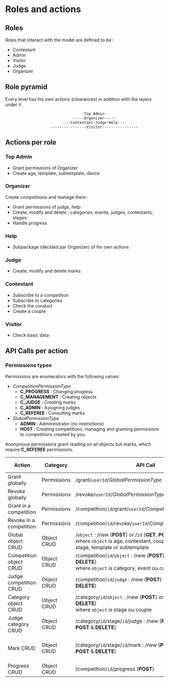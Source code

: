 # Roles and actions

## Roles

Roles that interact with the model are defined to be :
- Contestant
- Admin
- Visitor
- Judge
- Organizer

## Role pyramid

Every level has his own actions (clearances) in addition with the layers under it

                                      -Top Admin-
                                  -----Organizer-----
                             ----Contestant-Judge-Help----
                        ----------------Visitor----------------

## Actions per role

### Top Admin
- Grant permissions of Organizer
- Create age, template, subtemplate, dance

### Organizer
Create competitions and manage them :
  - Grant permissions of judge, help
  - Create, modify and delete : categories, events, judges, contestants, stages
  - Handle progress

### Help
- Subpackage (decided par Organizer) of his own actions

### Judge
- Create, modify and delete marks

### Contestant
- Subscribe to a competition
- Subscribe to categories
- Check the conduct
- Create a couple

### Visitor
- Check basic data

## API Calls per action

### Permissions types

Permissions are enumerators with the following values:
- _CompetitionPermissionType_
  - __C_PROGRESS__ : Changing progress
  - __C_MANAGEMENT__ : Creating objects
  - __C_JUDGE__ : Creating marks
  - __C_ADMIN__ : Assigning judges
  - __C_REFEREE__ : Consulting marks
- _GlobalPermissionType_
  - __ADMIN__ : Admininstrator (no restrictions)
  - __HOST__ : Creating competitions, managing and granting permissions to competitions created by you.

Anonymous permissions grant reading on all objects but marks, which require __C_REFEREE__ permissions.

 Action                 |  Category   |                             API Call                          | Permission Required
----------------------- | ----------- | ------------------------------------------------------------- | -------------------
Grant globally          | Permissions | /grant/`userId`/_GlobalPermissionType_                        | __ADMIN__
Revoke globally         | Permissions | /revoke/`userId`/_GlobalPermissionType_                       | __ADMIN__
Grant in a competition  | Permissions | /competition/`id`/grant/`userId`/_CompetitionPermissionType_  | __HOST__
Revoke in a competition | Permissions | /competition/`id`/revoke/`userId`/_CompetitionPermissionType_ | __HOST__
Global object CRUD      | Object CRUD | /`object` : /new (__POST__) or /`id` (__GET__, __POST__ & __DELETE__)<br>where `object` is age, contestant, couple, dance, judge, stage, template or subtemplate | __ADMIN__
Competition object CRUD | Object CRUD | /competition/`id`/`object` : /new (__POST__) or /`id` (__GET__, __POST__ & __DELETE__)<br>where `object` is category, event ou couple | __C_MANAGEMENT__
Judge competition CRUD  | Object CRUD | /competition/`id`/`judge` : /new (__POST__) or /`id` (__GET__, __POST__ & __DELETE__) | __C_ADMIN__ for judge CRUD
Category object CRUD    | Object CRUD | /category/`id`/`object` : /new (__POST__) or /`id` (__GET__, __POST__ & __DELETE__)<br>where `object` is stage ou couple | __C_MANAGEMENT__
Judge category CRUD     | Object CRUD | /category/`id`/stage/`id`/judge : /new (__POST__) or /`id` (__GET__, __POST__ & __DELETE__) | __C_ADMIN__
Mark CRUD               | Object CRUD | /category/`id`/stage/`id`/mark : /new (__POST__) or /`id` (__GET__, __POST__ & __DELETE__) | __C_REFEREE__ for reading,<br>__C_JUDGE__ for CRUD
Progress CRUD           | Object CRUD | /competition/`id`/progress (__POST__) | __C_PROGRESS__
